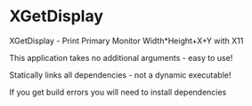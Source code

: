 # XGetDisplay

XGetDisplay - Print Primary Monitor Width*Height+X+Y with X11

This application takes no additional arguments - easy to use!

Statically links all dependencies - not a dynamic executable!

If you get build errors you will need to install dependencies
